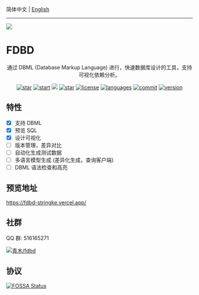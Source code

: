 简体中文 | [English](/README-en.md)

---

[![](https://cloudbase.net/deploy.svg)](https://console.cloud.tencent.com/webify/new?tpl=https%3A%2F%2Fgithub.com%2FStringKe%2Ffdbd&reponame=fdbd)

# FDBD

<p align="center">通过 DBML (Database Markup Language) 进行，快速数据库设计的工具，支持可视化依赖分析。</p> 
<p align="center">
    <a href="https://gitee.com/qingmus/fdbd/stargazers"><img src="https://gitee.com/qingmus/fdbd/badge/star.svg" alt="star"/></a>
    <a href="https://github.com/StringKe/fdbd/stargazers"><img src="https://img.shields.io/github/stars/StringKe/fdbd?logo=github" alt="start"/></a>
    <a href="https://app.fossa.com/projects/git%2Bgithub.com%2FStringKe%2Ffdbd?ref=badge_shield" alt="FOSSA Status"><img src="https://app.fossa.com/api/projects/git%2Bgithub.com%2FStringKe%2Ffdbd.svg?type=shield"/></a>
    <a href="https://fdbd.app/"><img src="https://vercelbadge.vercel.app/api/stringke/fdbd" alt="star"/></a>
    <a href="https://github.com/StringKe/fdbd"><img src="https://img.shields.io/github/license/stringke/fdbd" alt="license"/></a>
    <a href="https://github.com/StringKe/fdbd"><img src="https://img.shields.io/github/languages/top/stringke/fdbd" alt="languages"/></a>
    <a href="https://github.com/StringKe/fdbd"><img src="https://img.shields.io/github/commit-activity/m/stringke/fdbd" alt="commit"></a>
    <a href="https://github.com/StringKe/fdbd"><img src="https://img.shields.io/github/package-json/v/stringke/fdbd" alt="version"></a>
</p>

## 特性

-   [x] 支持 DBML
-   [x] 预览 SQL
-   [x] 设计可视化
-   [ ] 版本管理，差异对比
-   [ ] 自动化生成测试数据
-   [ ] 多语言模型生成 (差异化生成，查询客户端)
-   [ ] DBML 语法检查和高亮

## 预览地址
https://fdbd-stringke.vercel.app/

## 社群

QQ 群: 516165271

[![青木/fdbd](https://gitee.com/qingmus/fdbd/widgets/widget_card.svg?colors=4183c4,ffffff,ffffff,e3e9ed,666666,9b9b9b)](https://gitee.com/qingmus/fdbd)

## 协议

[![FOSSA Status](https://app.fossa.com/api/projects/git%2Bgithub.com%2FStringKe%2Ffdbd.svg?type=large)](https://app.fossa.com/projects/git%2Bgithub.com%2FStringKe%2Ffdbd?ref=badge_large)
